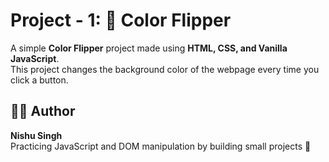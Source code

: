 # Project - 1: 🌈 Color Flipper

A simple **Color Flipper** project made using **HTML, CSS, and Vanilla JavaScript**.  
This project changes the background color of the webpage every time you click a button.

## 👩‍💻 Author
**Nishu Singh**  
Practicing JavaScript and DOM manipulation by building small projects 💪
